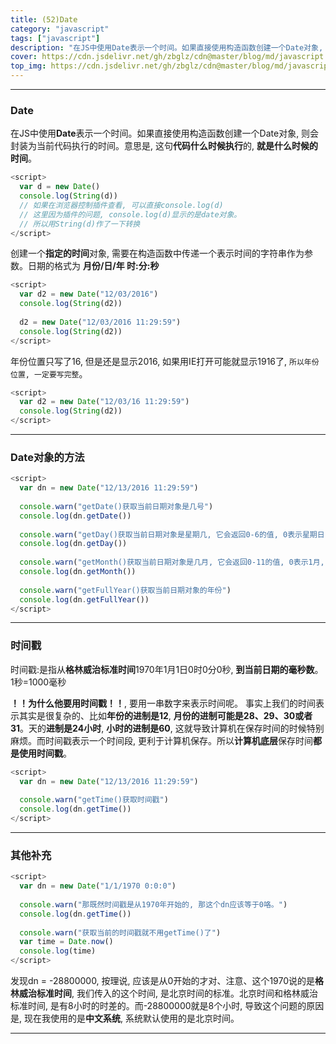 ```yaml
---
title: (52)Date
category: "javascript"
tags: ["javascript"]
description: "在JS中使用Date表示一个时间。如果直接使用构造函数创建一个Date对象, 则会封装为当前代码执行的时间。"
cover: https://cdn.jsdelivr.net/gh/zbglz/cdn@master/blog/md/javascript.svg
top_img: https://cdn.jsdelivr.net/gh/zbglz/cdn@master/blog/md/javascript.svg
---
```


***

### Date


在JS中使用**Date**表示一个时间。如果直接使用构造函数创建一个Date对象, 则会封装为当前代码执行的时间。意思是, 这句**代码什么时候执行**的, **就是什么时候的时间**。

```js js
<script>
  var d = new Date()
  console.log(String(d))
  // 如果在浏览器控制插件查看, 可以直接console.log(d)
  // 这里因为插件的问题, console.log(d)显示的是date对象。
  // 所以用String(d)作了一下转换
</script>
```

创建一个**指定的时间**对象, 需要在构造函数中传递一个表示时间的字符串作为参数。日期的格式为 **月份/日/年 时:分:秒**

```js js
<script>
  var d2 = new Date("12/03/2016")
  console.log(String(d2))
  
  d2 = new Date("12/03/2016 11:29:59")
  console.log(String(d2))
</script>
```

年份位置只写了16, 但是还是显示2016, 如果用IE打开可能就显示1916了, `所以年份位置, 一定要写完整`。

```js js
<script>
  var d2 = new Date("12/03/16 11:29:59")
  console.log(String(d2))
</script>
```

***

### Date对象的方法

```js js
<script>
  var dn = new Date("12/13/2016 11:29:59")
  
  console.warn("getDate()获取当前日期对象是几号")
  console.log(dn.getDate())
  
  console.warn("getDay()获取当前日期对象是星期几, 它会返回0-6的值, 0表示星期日, 1表示星期一, 2表示星期二......")
  console.log(dn.getDay())
  
  console.warn("getMonth()获取当前日期对象是几月, 它会返回0-11的值, 0表示1月, 1表示2月, 2表示3月......11表示12月")
  console.log(dn.getMonth())
  
  console.warn("getFullYear()获取当前日期对象的年份")
  console.log(dn.getFullYear())
</script>
```

***

### 时间戳

时间戳:是指从**格林威治标准时间**1970年1月1日0时0分0秒, **到当前日期的毫秒数**。
1秒=1000毫秒

**！！为什么他要用时间戳！！**, 要用一串数字来表示时间呢。
事实上我们的时间表示其实是很复杂的、比如**年份的进制是12**, **月份的进制可能是28、29、30或者31**。天的**进制是24小时**, **小时的进制是60**, 这就导致计算机在保存时间的时候特别麻烦。而时间戳表示一个时间段, 更利于计算机保存。所以**计算机底层**保存时间**都是使用时间戳**。

```js js
<script>
  var dn = new Date("12/13/2016 11:29:59")
  
  console.warn("getTime()获取时间戳")
  console.log(dn.getTime())
</script>
```

***

### 其他补充

```js js
<script>
  var dn = new Date("1/1/1970 0:0:0")
  
  console.warn("那既然时间戳是从1970年开始的, 那这个dn应该等于0咯。")
  console.log(dn.getTime()) 
  
  console.warn("获取当前的时间戳就不用getTime()了")
  var time = Date.now()
  console.log(time)
</script>
```

发现dn = -28800000, 按理说, 应该是从0开始的才对、注意、这个1970说的是**格林威治标准时间**, 我们传入的这个时间, 是北京时间的标准。北京时间和格林威治标准时间, 是有8小时的时差的。而-28800000就是8个小时, 导致这个问题的原因是, 现在我使用的是**中文系统**, 系统默认使用的是北京时间。


***